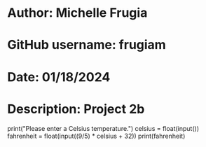 # Author: Michelle Frugia
# GitHub username: frugiam
# Date: 01/18/2024
# Description: Project 2b
print("Please enter a Celsius temperature.")
celsius = float(input())
fahrenheit = float(input((9/5) * celsius + 32))
print(fahrenheit)
